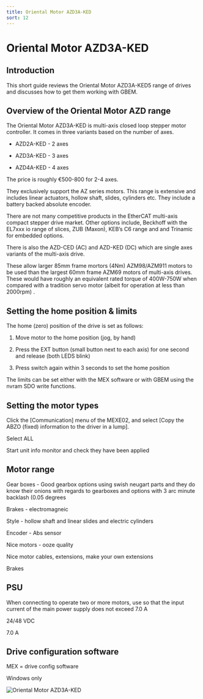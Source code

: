 ```yaml
---
title: Oriental Motor AZD3A-KED
sort: 12
---
```


# Oriental Motor AZD3A-KED

## Introduction

This short guide reviews the Oriental Motor AZD3A-KED5 range of drives and discusses how to get them working with GBEM.

## Overview of the Oriental Motor AZD range

The Oriental Motor AZD3A-KED is multi-axis closed loop stepper motor controller. It comes in three variants based on the number of axes. 

* AZD2A-KED - 2 axes

* AZD3A-KED - 3 axes

* AZD4A-KED - 4 axes

The price is roughly €500-800 for 2-4 axes.

They exclusively support the AZ series motors. This range is extensive and includes linear actuators, hollow shaft, slides, cylinders etc. They include a battery backed absolute encoder.

There are not many competitive products in the EtherCAT multi-axis compact stepper drive market. Other options include, Beckhoff with the EL7xxx io range of slices, ZUB (Maxon),  KEB’s C6 range and and Trinamic for embedded options.

There is also the AZD-CED (AC) and AZD-KED (DC) which are single axes variants of the multi-axis drive.

These allow larger 85mm frame mortors (4Nm) AZM98/AZM911 motors to be used than the largest 60mm frame AZM69 motors of multi-axis drives. These would have roughly an equivalent rated torque of 400W-750W when compared with a tradition servo motor (albeit for operation at less than 2000rpm) .  

## Setting the home position & limits

The home (zero) position of the drive is set as follows:

1. Move motor to the home position (jog, by hand)

2. Press the EXT button (small button next to each axis) for one second and release (both LEDS blink)

3. Press switch again within 3 seconds to set the home position

The limits can be set either with the MEX software or with GBEM using the nvram SDO write functions.

## Setting the motor types

Click the [Communication] menu of the MEXE02, and select [Copy the ABZO (fixed) information to the driver in a lump].

Select ALL

Start unit info monitor and check they have been applied

## Motor range

Gear boxes - Good gearbox options using swish neugart parts and they do know their onions with regards to gearboxes and options with 3 arc minute backlash (0.05 degrees 

Brakes - electromagneic

Style - hollow shaft and linear slides and electric cylinders

Encoder - Abs sensor



Nice motors - ooze quality

Nice motor cables, extensions, make your own extensions 

Brakes

## PSU

When connecting to operate two or more motors, use so that the input current of the main power supply does not exceed 7.0 A

24/48 VDC

7.0 A

## Drive configuration software

MEX = drive config software

Windows only





![Oriental Motor AZD3A-KED](/om_azd3a_product_shot.png)

